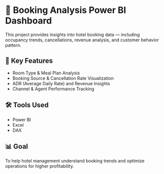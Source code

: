 # 🏨 Booking Analysis Power BI Dashboard

This project provides insights into hotel booking data — including occupancy trends, cancellations, revenue analysis, and customer behavior pattern.

## 🔹 Key Features
- Room Type & Meal Plan Analysis  
- Booking Source & Cancellation Rate Visualization  
- ADR (Average Daily Rate) and Revenue Insights  
- Channel & Agent Performance Tracking  

## 🛠️ Tools Used
- Power BI  
- Excel  
- DAX  

## 📊 Goal
To help hotel management understand booking trends and optimize operations for higher profitability.
